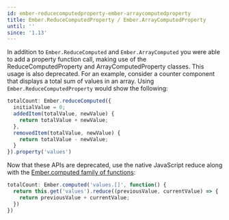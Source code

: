 ```yaml
---
id: ember-reducecomputedproperty-ember-arraycomputedproperty
title: Ember.ReduceComputedProperty / Ember.ArrayComputedProperty
until: ''
since: '1.13'
---
```


In addition to `Ember.ReduceComputed` and `Ember.ArrayComputed` you were able to add a property function call, making use of
the ReduceComputedProperty and ArrayComputedProperty classes.
This usage is also deprecated.
For an example, consider a counter component that displays a total sum of values in an array.
Using `Ember.ReduceComputedProperty` would show the following:

```javascript
totalCount: Ember.reduceComputed({
  initialValue = 0;
  addedItem(totalValue, newValue) {
    return totalValue + newValue;
  },
  removedItem(totalValue, newValue) {
    return totalValue - newValue;
  }
}).property('values')
```

Now that these APIs are deprecated, use the native JavaScript reduce along with the [Ember.computed family of functions](http://emberjs.com/api/classes/Ember.computed.html):

```javascript
totalCount: Ember.computed('values.[]', function() {
  return this.get('values').reduce((previousValue, currentValue) => {
    return previousValue + currentValue;
  })
})
```
